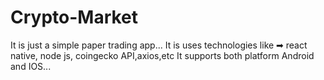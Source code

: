 # Crypto-Market
It is just a simple paper trading app...
It is uses technologies like ➡ react native, node js, coingecko API,axios,etc
It supports both platform Android and IOS...
